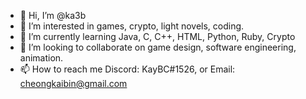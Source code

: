 - 👋 Hi, I’m @ka3b
- 👀 I’m interested in games, crypto, light novels, coding.
- 🌱 I’m currently learning Java, C, C++, HTML, Python, Ruby, Crypto
- 💞️ I’m looking to collaborate on game design, software engineering, animation.
- 📫 How to reach me Discord: KayBC#1526, or Email: cheongkaibin@gmail.com

<!---
ka3b/ka3b is a ✨ special ✨ repository because its `README.md` (this file) appears on your GitHub profile.
You can click the Preview link to take a look at your changes.
--->
